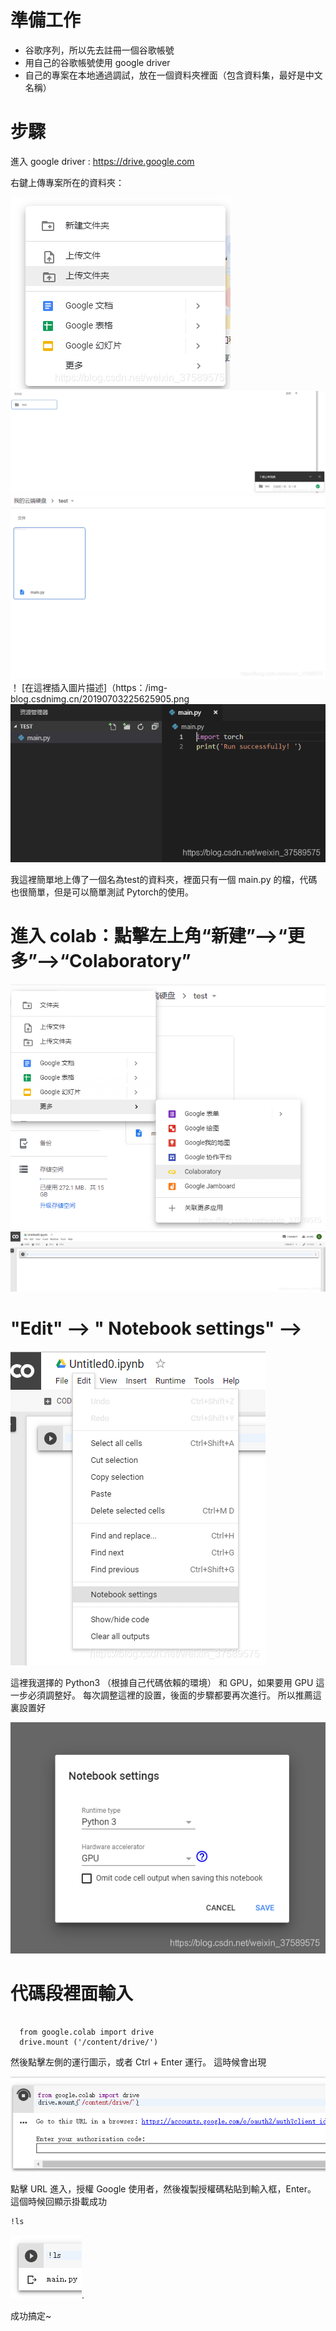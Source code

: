 # 準備工作
- 谷歌序列，所以先去註冊一個谷歌帳號
- 用自己的谷歌帳號使用 google driver 
- 自己的專案在本地通過調試，放在一個資料夾裡面（包含資料集，最好是中文名稱）
# 步驟
進入 google driver : https://drive.google.com

右鍵上傳專案所在的資料夾：

![image](09e3e7b3f4f97f13f0683c6262b061cf.png)
![image](6d5b17a2434dfaf201c8937f640859ae.png)
![image](4d37927a4ededb77836a7e92e4dfbcb0.png)
！ [在這裡插入圖片描述]（https：/img-blog.csdnimg.cn/20190703225625905.png
![image](50e94fca8deab91da2924ed5be31a3e5.png)

我這裡簡單地上傳了一個名為test的資料夾，裡面只有一個 main.py 的檔，代碼也很簡單，但是可以簡單測試 Pytorch的使用。
# 進入 colab：點擊左上角“新建”—->“更多”-->“Colaboratory”
![image](f59910d800495b82f1ffaab500684cd2.png)
![image](222b76b007840e17626fccf7a9c14148.png)
# "Edit" --> " Notebook settings" -->
![image](69a3755864c781d7925077f592e459ea.png)

這裡我選擇的 Python3 （根據自己代碼依賴的環境） 和 GPU，如果要用 GPU 這一步必須調整好。 每次調整這裡的設置，後面的步驟都要再次進行。 所以推薦這裏設置好

![image](3a80f36e25f695c5b0b609ed8c8d9d0f.png)
# 代碼段裡面輸入
```

  from google.colab import drive 
  drive.mount ('/content/drive/')

```
然後點擊左側的運行圖示，或者 Ctrl + Enter 運行。 這時候會出現

![image](eb5ac56afd818107cf050f7016002093.png)

點擊 URL 進入，授權 Google 使用者，然後複製授權碼粘貼到輸入框，Enter。 這個時候回顯示掛載成功
```
!ls
```
![image](d42ffb4e9c6b005b3a0bb3efb374dd28.png).

成功搞定~







